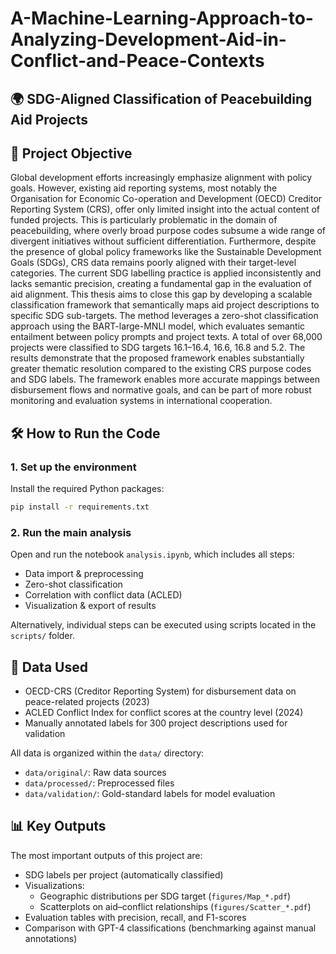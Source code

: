 # A-Machine-Learning-Approach-to-Analyzing-Development-Aid-in-Conflict-and-Peace-Contexts

## 🌍 SDG-Aligned Classification of Peacebuilding Aid Projects

## 🧭 Project Objective

Global development efforts increasingly emphasize alignment with policy goals. However,
existing aid reporting systems, most notably the Organisation for Economic Co-operation
and Development (OECD) Creditor Reporting System (CRS), offer only limited insight
into the actual content of funded projects. This is particularly problematic in the domain
of peacebuilding, where overly broad purpose codes subsume a wide range of divergent
initiatives without sufficient differentiation. Furthermore, despite the presence of global
policy frameworks like the Sustainable Development Goals (SDGs), CRS data remains poorly
aligned with their target-level categories. The current SDG labelling practice is applied
inconsistently and lacks semantic precision, creating a fundamental gap in the evaluation
of aid alignment. This thesis aims to close this gap by developing a scalable classification
framework that semantically maps aid project descriptions to specific SDG sub-targets. The
method leverages a zero-shot classification approach using the BART-large-MNLI model,
which evaluates semantic entailment between policy prompts and project texts. A total of
over 68,000 projects were classified to SDG targets 16.1–16.4, 16.6, 16.8 and 5.2. The results
demonstrate that the proposed framework enables substantially greater thematic resolution
compared to the existing CRS purpose codes and SDG labels. The framework enables more
accurate mappings between disbursement flows and normative goals, and can be part of
more robust monitoring and evaluation systems in international cooperation.

## 🛠️ How to Run the Code

### 1. Set up the environment

Install the required Python packages:

```bash
pip install -r requirements.txt
```

### 2. Run the main analysis

Open and run the notebook `analysis.ipynb`, which includes all steps:

- Data import & preprocessing  
- Zero-shot classification  
- Correlation with conflict data (ACLED)  
- Visualization & export of results  

Alternatively, individual steps can be executed using scripts located in the `scripts/` folder.

## 📂 Data Used

- OECD-CRS (Creditor Reporting System) for disbursement data on peace-related projects (2023)
- ACLED Conflict Index for conflict scores at the country level (2024)
- Manually annotated labels for 300 project descriptions used for validation

All data is organized within the `data/` directory:

- `data/original/`: Raw data sources
- `data/processed/`: Preprocessed files
- `data/validation/`: Gold-standard labels for model evaluation

## 📊 Key Outputs

The most important outputs of this project are:

- SDG labels per project (automatically classified)
- Visualizations:
  - Geographic distributions per SDG target (`figures/Map_*.pdf`)
  - Scatterplots on aid–conflict relationships (`figures/Scatter_*.pdf`)
- Evaluation tables with precision, recall, and F1-scores
- Comparison with GPT-4 classifications (benchmarking against manual annotations)
